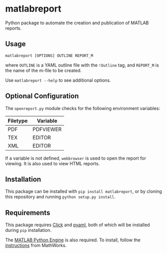 # matlabreport
Python package to automate the creation and publication of MATLAB reports.

## Usage

`matlabreport [OPTIONS] OUTLINE REPORT_M `

where `OUTLINE` is a YAML outline file with the `!Outline` tag, and `REPORT_M`
is the name of the m-file to be created.

Use `matlabreport --help` to see additional options.

## Optional Configuration

The `openreport.py` module checks for the following environment variables:

| Filetype | Variable |
| -------- | -------- |
| PDF      | PDFVIEWER |
| TEX      | EDITOR   |
| XML      | EDITOR   |

If a variable is not defined, `webbrowser` is used to open the report for
viewing. It is also used to view HTML reports.


## Installation

This package can be installed with `pip install matlabreport`, or by cloning
this repository and running `python setup.py install`.

## Requirements

This package requires [Click](http://click.pocoo.org/5/) and
[pyaml](https://pypi.python.org/pypi/pyaml), both of which will be installed
during `pip` installation.

The [MATLAB Python Engine](https://www.mathworks.com/help/matlab/matlab-engine-for-python.html)
is also required. To install, follow the [instructions](https://www.mathworks.com/help/matlab/matlab_external/install-the-matlab-engine-for-python.html)
from MathWorks.
